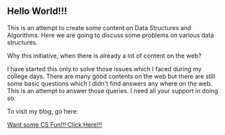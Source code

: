 ## Hello World!!!

This is an attempt to create some content on Data Structures and Algorithms. Here we are going to discuss some problems on various data structures.

Why this initiative, when there is already a lot of content on the web?

I have started this only to solve those issues which I faced during my college days. There are many good contents on the web but there are still some basic questions which I didn't find answers any where on the web. This is an attempt to answer those queries. I need all your support in doing so.

To visit my blog, go here:

[Want some CS Fun!!! Click Here!!!](https://dummybyte.github.io/blog)
